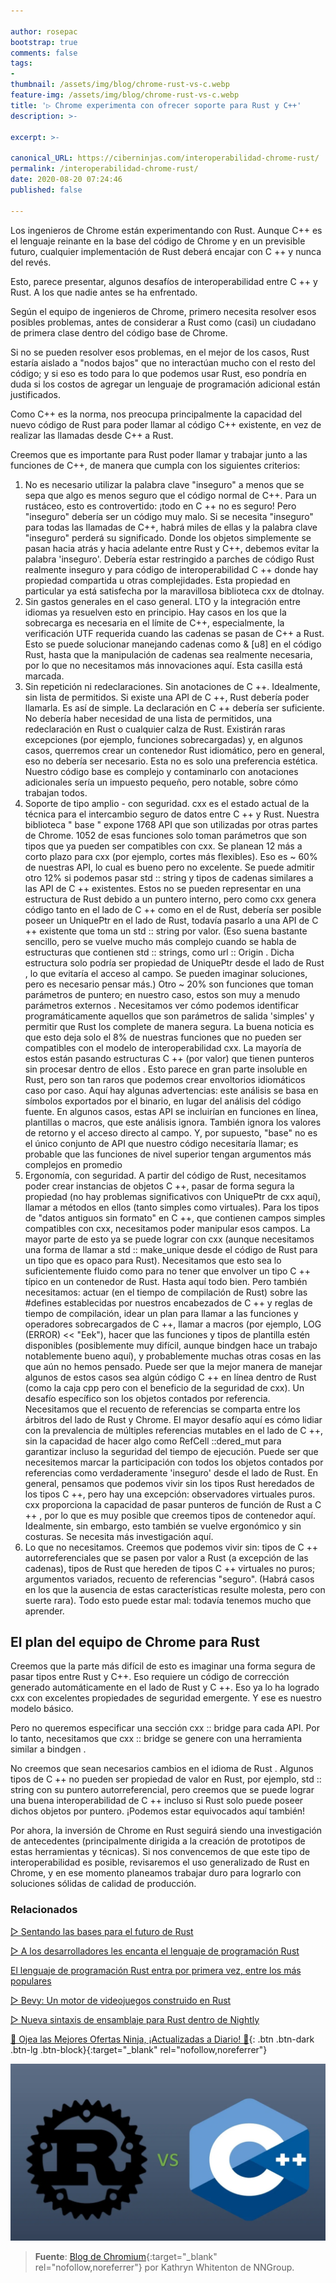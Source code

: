```yaml
---

author: rosepac
bootstrap: true
comments: false
tags:
- 
thumbnail: /assets/img/blog/chrome-rust-vs-c.webp
feature-img: /assets/img/blog/chrome-rust-vs-c.webp
title: '▷ Chrome experimenta con ofrecer soporte para Rust y C++'
description: >-
  
excerpt: >-
  
canonical_URL: https://ciberninjas.com/interoperabilidad-chrome-rust/
permalink: /interoperabilidad-chrome-rust/
date: 2020-08-20 07:24:46
published: false

---
```


Los ingenieros de Chrome están experimentando con Rust. Aunque C++ es el lenguaje reinante en la base del código de Chrome y en un previsible futuro, cualquier implementación de Rust deberá encajar con C ++ y nunca del revés.

Esto, parece presentar, algunos desafíos de interoperabilidad entre C ++ y Rust. A los que nadie antes se ha enfrentado.

Según el equipo de ingenieros de Chrome, primero necesita resolver esos posibles problemas, antes de considerar a Rust como (casi) un ciudadano de primera clase dentro del código base de Chrome.

Si no se pueden resolver esos problemas, en el mejor de los casos, Rust estaría aislado a "nodos bajos" que no interactúan mucho con el resto del código; y si eso es todo para lo que podemos usar Rust, eso pondría en duda si los costos de agregar un lenguaje de programación adicional están justificados.

Como C++ es la norma, nos preocupa principalmente la capacidad del nuevo código de Rust para poder llamar al código C++ existente, en vez de realizar las llamadas desde C++ a Rust.

Creemos que es importante para Rust poder llamar y trabajar junto a las funciones de C++, de manera que cumpla con los siguientes criterios:

1. No es necesario utilizar la palabra clave "inseguro" a menos que se sepa que algo es menos seguro que el código normal de C++. Para un rustáceo, esto es controvertido: ¡todo en C ++ no es seguro! Pero "inseguro" debería ser un código muy malo. Si se necesita "inseguro" para todas las llamadas de C++, habrá miles de ellas y la palabra clave "inseguro" perderá su significado. Donde los objetos simplemente se pasan hacia atrás y hacia adelante entre Rust y C++, debemos evitar la palabra 'inseguro'. Debería estar restringido a parches de código Rust realmente inseguro y para código de interoperabilidad C ++ donde hay propiedad compartida u otras complejidades. Esta propiedad en particular ya está satisfecha por la maravillosa biblioteca cxx de dtolnay.
2. Sin gastos generales en el caso general. LTO y la integración entre idiomas ya resuelven esto en principio. Hay casos en los que la sobrecarga es necesaria en el límite de C++, especialmente, la verificación UTF requerida cuando las cadenas se pasan de C++ a Rust. Esto se puede solucionar manejando cadenas como & [u8] en el código Rust, hasta que la manipulación de cadenas sea realmente necesaria, por lo que no necesitamos más innovaciones aquí. Esta casilla está marcada.
3. Sin repetición ni redeclaraciones. Sin anotaciones de C ++. Idealmente, sin lista de permitidos. Si existe una API de C ++, Rust debería poder llamarla. Es así de simple. La declaración en C ++ debería ser suficiente. No debería haber necesidad de una lista de permitidos, una redeclaración en Rust o cualquier calza de Rust. Existirán raras excepciones (por ejemplo, funciones sobrecargadas) y, en algunos casos, querremos crear un contenedor Rust idiomático, pero en general, eso no debería ser necesario. Esta no es solo una preferencia estética. Nuestro código base es complejo y contaminarlo con anotaciones adicionales sería un impuesto pequeño, pero notable, sobre cómo trabajan todos.
4. Soporte de tipo amplio - con seguridad. cxx es el estado actual de la técnica para el intercambio seguro de datos entre C ++ y Rust. Nuestra biblioteca " base " expone 1768 API que son utilizadas por otras partes de Chrome. 1052 de esas funciones solo toman parámetros que son tipos que ya pueden ser compatibles con cxx. Se planean 12 más a corto plazo para cxx (por ejemplo, cortes más flexibles). Eso es ~ 60% de nuestras API, lo cual es bueno pero no excelente. Se puede admitir otro 12% si podemos pasar std :: string y tipos de cadenas similares a las API de C ++ existentes. Estos no se pueden representar en una estructura de Rust debido a un puntero interno, pero como cxx genera código tanto en el lado de C ++ como en el de Rust, debería ser posible poseer un UniquePtr <CxxString> en el lado de Rust, todavía pasarlo a una API de C ++ existente que toma un std :: string por valor. (Eso suena bastante sencillo, pero se vuelve mucho más complejo cuando se habla de estructuras que contienen std :: strings, como url :: Origin . Dicha estructura solo podría ser propiedad de UniquePtr <tipo opaco> desde el lado de Rust , lo que evitaría el acceso al campo. Se pueden imaginar soluciones, pero es necesario pensar más.) Otro ~ 20% son funciones que toman parámetros de puntero; en nuestro caso, estos son muy a menudo parámetros externos . Necesitamos ver cómo podemos identificar programáticamente aquellos que son parámetros de salida 'simples' y permitir que Rust los complete de manera segura.
La buena noticia es que esto deja solo el 8% de nuestras funciones que no pueden ser compatibles con el modelo de interoperabilidad cxx. La mayoría de estos están pasando estructuras C ++ (por valor) que tienen punteros sin procesar dentro de ellos . Esto parece en gran parte insoluble en Rust, pero son tan raros que podemos crear envoltorios idiomáticos caso por caso. Aquí hay algunas advertencias: este análisis se basa en símbolos exportados por el binario, en lugar del análisis del código fuente. En algunos casos, estas API se incluirían en funciones en línea, plantillas o macros, que este análisis ignora. También ignora los valores de retorno y el acceso directo al campo. Y, por supuesto, "base" no es el único conjunto de API que nuestro código necesitaría llamar; es probable que las funciones de nivel superior tengan argumentos más complejos en promedio
5. Ergonomía, con seguridad. A partir del código de Rust, necesitamos poder crear instancias de objetos C ++, pasar de forma segura la propiedad (no hay problemas significativos con UniquePtr de cxx aquí), llamar a métodos en ellos (tanto simples como virtuales). Para los tipos de "datos antiguos sin formato" en C ++, que contienen campos simples compatibles con cxx, necesitamos poder manipular esos campos. La mayor parte de esto ya se puede lograr con cxx (aunque necesitamos una forma de llamar a std :: make_unique desde el código de Rust para un tipo que es opaco para Rust). Necesitamos que esto sea lo suficientemente fluido como para no tener que envolver un tipo C ++ típico en un contenedor de Rust.
Hasta aquí todo bien. Pero también necesitamos: actuar (en el tiempo de compilación de Rust) sobre las #defines establecidas por nuestros encabezados de C ++ y reglas de tiempo de compilación, idear un plan para llamar a las funciones y operadores sobrecargados de C ++, llamar a macros (por ejemplo, LOG (ERROR) << "Eek"), hacer que las funciones y tipos de plantilla estén disponibles (posiblemente muy difícil, aunque bindgen hace un trabajo notablemente bueno aquí), y probablemente muchas otras cosas en las que aún no hemos pensado. Puede ser que la mejor manera de manejar algunos de estos casos sea algún código C ++ en línea dentro de Rust (como la caja cpp pero con el beneficio de la seguridad de cxx). Un desafío específico son los objetos contados por referencia.
Necesitamos que el recuento de referencias se comparta entre los árbitros del lado de Rust y Chrome. El mayor desafío aquí es cómo lidiar con la prevalencia de múltiples referencias mutables en el lado de C ++, sin la capacidad de hacer algo como RefCell ::dered_mut para garantizar incluso la seguridad del tiempo de ejecución. Puede ser que necesitemos marcar la participación con todos los objetos contados por referencias como verdaderamente 'inseguro' desde el lado de Rust. En general, pensamos que podemos vivir sin los tipos Rust heredados de los tipos C ++, pero hay una excepción: observadores virtuales puros. cxx proporciona la capacidad de pasar punteros de función de Rust a C ++ , por lo que es muy posible que creemos tipos de contenedor aquí. Idealmente, sin embargo, esto también se vuelve ergonómico y sin costuras. Se necesita más investigación aquí.
6. Lo que no necesitamos. Creemos que podemos vivir sin: tipos de C ++ autorreferenciales que se pasen por valor a Rust (a excepción de las cadenas), tipos de Rust que hereden de tipos C ++ virtuales no puros; argumentos variados, recuento de referencias "seguro". (Habrá casos en los que la ausencia de estas características resulte molesta, pero con suerte rara). Todo esto puede estar mal: todavía tenemos mucho que aprender.

## **El plan del equipo de Chrome para Rust**

Creemos que la parte más difícil de esto es imaginar una forma segura de pasar tipos entre Rust y C++. Eso requiere un código de corrección generado automáticamente en el lado de Rust y C ++. Eso ya lo ha logrado cxx con excelentes propiedades de seguridad emergente. Y ese es nuestro modelo básico.

Pero no queremos especificar una sección cxx :: bridge para cada API. Por lo tanto, necesitamos que cxx :: bridge se genere con una herramienta similar a bindgen .

No creemos que sean necesarios cambios en el idioma de Rust . Algunos tipos de C ++ no pueden ser propiedad de valor en Rust, por ejemplo, std :: string con su puntero autorreferencial, pero creemos que se puede lograr una buena interoperabilidad de C ++ incluso si Rust solo puede poseer dichos objetos por puntero. ¡Podemos estar equivocados aquí también!

Por ahora, la inversión de Chrome en Rust seguirá siendo una investigación de antecedentes (principalmente dirigida a la creación de prototipos de estas herramientas y técnicas). Si nos convencemos de que este tipo de interoperabilidad es posible, revisaremos el uso generalizado de Rust en Chrome, y en ese momento planeamos trabajar duro para lograrlo con soluciones sólidas de calidad de producción.
<!-- https://alexene.dev/2020/08/17/webassembly-without-the-browser-part-1.html , https://news.ycombinator.com/item?id=24180303 -->

### **Relacionados** <!-- omit in toc -->

[▷ Sentando las bases para el futuro de Rust](https://ciberninjas.com/rust-bases-de-futuro/)

[▷ A los desarrolladores les encanta el lenguaje de programación Rust](https://ciberninjas.com/desarrolladores-lenguaje-rust/)

[El lenguaje de programación Rust entra por primera vez, entre los más populares](https://ciberninjas.com/lenguajes-programaci%C3%B3n-ranking-rust/)

[▷ Bevy: Un motor de videojuegos construido en Rust](https://ciberninjas.com/bevy-motor-videojuegos-rust/)

[▷ Nueva sintaxis de ensamblaje para Rust dentro de Nightly](https://ciberninjas.com/sintaxis-rust-nightly/)

[🎁 Ojea las Mejores Ofertas Ninja, ¡Actualizadas a Diario! 🛒](https://www.amazon.es/shop/cibercursos){: .btn .btn-dark .btn-lg .btn-block}{:target="_blank" rel="nofollow,noreferrer"}

![](/assets/img/blog/chrome-rust-vs-c.webp)

> **Fuente**: [Blog de Chromium](https://www.chromium.org/Home/chromium-security/memory-safety/rust-and-c-interoperability){:target="_blank" rel="nofollow,noreferrer"} por Kathryn Whitenton de NNGroup.